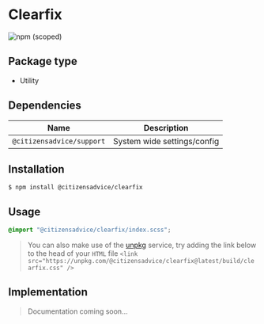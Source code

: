 # Clearfix

![npm (scoped)](https://img.shields.io/npm/v/@citizensadvice/clearfix.svg)

## Package type

- Utility

## Dependencies

| Name                      | Description                 |
| ------------------------- | --------------------------- |
| `@citizensadvice/support` | System wide settings/config |

## Installation

```shell
$ npm install @citizensadvice/clearfix
```

## Usage

```scss
@import "@citizensadvice/clearfix/index.scss";
```

> You can also make use of the [unpkg](https://unpkg.com) service, try adding the link below to the head of your `HTML` file
> `<link src="https://unpkg.com/@citizensadvice/clearfix@latest/build/clearfix.css" />`

## Implementation

> Documentation coming soon...